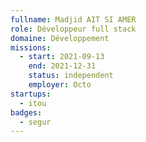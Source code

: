 ```yaml
---
fullname: Madjid AIT SI AMER
role: Développeur full stack
domaine: Développement
missions:
  - start: 2021-09-13
    end: 2021-12-31
    status: independent
    employer: Octo
startups:
  - itou
badges:
  - segur
---
```


